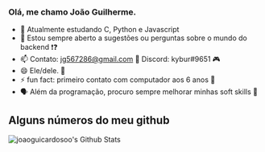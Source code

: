 ### Olá, me chamo João Guilherme.

- 🌱 Atualmente estudando C, Python e Javascript
- 💬 Estou sempre aberto a sugestões ou perguntas sobre o mundo do backend ❗❓
- 📫 Contato: jg567286@gmail.com 📧 Discord: kybur#9651 🎮
- 😄 Ele/dele. 👦
- ⚡ fun fact: primeiro contato com computador aos 6 anos 🤖
- 🗣️ Além da programação, procuro sempre melhorar minhas soft skills 💫


## Alguns números do meu github
<img align="center" src="https://github-readme-stats.vercel.app/api?username=joaoguicardosoo&include_all_commits=true&count_private=true&show_icons=true&line_height=20&title_color=7A7ADB&icon_color=2234AE&text_color=D3D3D3&bg_color=0,000000,130F40" alt="joaoguicardosoo's Github Stats">
